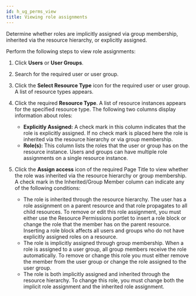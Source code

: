 ```yaml
---
id: h_ug_perms_view
title: Viewing role assignments
---
```





Determine whether roles are implicitly assigned via group membership, inherited via the resource hierarchy, or explicitly assigned.

Perform the following steps to view role assignments:

1.  Click **Users** or **User Groups**.

2.  Search for the required user or user group.

3.  Click the **Select Resource Type** icon for the required user or user group. A list of resource types appears.

4.  Click the required **Resource Type**. A list of resource instances appears for the specified resource type. The following two columns display information about roles:

    -   **Explicitly Assigned:** A check mark in this column indicates that the role is explicitly assigned. If no check mark is placed here the role is inherited via the resource hierarchy or via group membership.
    -   **Role\(s\):** This column lists the roles that the user or group has on the resource instance. Users and groups can have multiple role assignments on a single resource instance.
5.  Click the **Assign access** icon of the required Page Title to view whether the role was inherited via the resource hierarchy or group membership. A check mark in the Inherited/Group Member column can indicate any of the following conditions:

    -   The role is inherited through the resource hierarchy. The user has a role assignment on a parent resource and that role propagates to all child resources. To remove or edit this role assignment, you must either use the Resource Permissions portlet to insert a role block or change the role that the member has on the parent resource. Inserting a role block affects all users and groups who do not have explicitly assigned roles on a resource.
    -   The role is implicitly assigned through group membership. When a role is assigned to a user group, all group members receive the role automatically. To remove or change this role you must either remove the member from the user group or change the role assigned to the user group.
    -   The role is both implicitly assigned and inherited through the resource hierarchy. To change this role, you must change both the implicit role assignment and the inherited role assignment.

